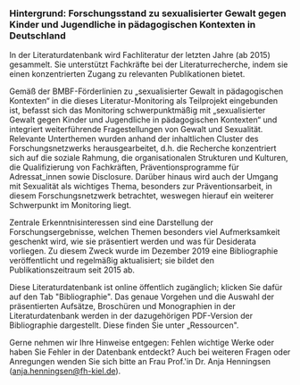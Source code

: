 ### Hintergrund: Forschungsstand zu sexualisierter Gewalt gegen Kinder und Jugendliche in pädagogischen Kontexten in Deutschland

In der Literaturdatenbank wird Fachliteratur der letzten Jahre (ab 2015) gesammelt. Sie unterstützt Fachkräfte bei der Literaturrecherche, indem sie einen konzentrierten Zugang zu relevanten Publikationen bietet.

Gemäß der BMBF-Förderlinien zu „sexualisierter Gewalt in pädagogischen Kontexten“ in die dieses Literatur-Monitoring als Teilprojekt eingebunden ist, befasst sich das Monitoring schwerpunktmäßig mit „sexualisierter Gewalt gegen Kinder und Jugendliche in pädagogischen Kontexten“ und integriert weiterführende Fragestellungen von Gewalt und Sexualität. Relevante Unterthemen wurden anhand der inhaltlichen Cluster des Forschungsnetzwerks herausgearbeitet, d.h. die Recherche konzentriert sich auf die soziale Rahmung, die organisationalen Strukturen und Kulturen, die Qualifizierung von Fachkräften, Präventionsprogramme für Adressat_innen sowie Disclosure. Darüber hinaus wird auch der Umgang mit Sexualität als wichtiges Thema, besonders zur Präventionsarbeit, in diesem Forschungsnetzwerk betrachtet, weswegen hierauf ein weiterer Schwerpunkt im Monitoring liegt.

Zentrale Erkenntnisinteressen sind eine Darstellung der Forschungsergebnisse, welchen Themen besonders viel Aufmerksamkeit geschenkt wird, wie sie präsentiert werden und was für Desiderata vorliegen. Zu diesem Zweck wurde im Dezember 2019 eine Bibliographie veröffentlicht und regelmäßig aktualisiert; sie bildet den Publikationszeitraum seit 2015 ab.

Diese Literaturdatenbank ist online öffentlich zugänglich; klicken Sie dafür auf den Tab "Bibliographie". Das genaue Vorgehen und die Auswahl der präsentierten Aufsätze, Broschüren und Monographien in der Literaturdatenbank werden in der dazugehörigen PDF-Version der Bibliographie dargestellt. Diese finden Sie unter „Ressourcen".

Gerne nehmen wir Ihre Hinweise entgegen: Fehlen wichtige Werke oder haben Sie Fehler in der Datenbank entdeckt? Auch bei weiteren Fragen oder Anregungen wenden Sie sich bitte an Frau Prof.'in Dr. Anja Henningsen (anja.henningsen@fh-kiel.de).

